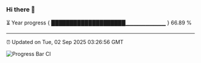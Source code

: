 ### Hi there 👋

⏳ Year progress { ████████████████████▁▁▁▁▁▁▁▁▁▁ } 66.89 %

---

⏰ Updated on Tue, 02 Sep 2025 03:26:56 GMT

![Progress Bar CI](https://github.com/IshwaranRudhara/GIT-ACTION/workflows/Progress%20Bar%20CI/badge.svg)
